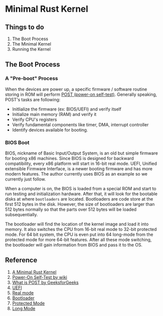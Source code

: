 # Minimal Rust Kernel

## Things to do
1. The Boot Process
2. The Minimal Kernel
3. Running the Kernel

## The Boot Process

### A "Pre-boot" Process
When the devices are power up, a specific firmware / software routine storing in ROM will perform [POST (power-on self-test)](https://en.wikipedia.org/wiki/Power-on_self-test). Generally speaking, POST's tasks are following:
* Initlialize the firmware (ex: BIOS/UEFI) and verify itself 
* Initialize main memory (RAM) and verify it
* Verify CPU's registers
* Verify fundamental components like timer, DMA, interrupt controller 
* Identify devices available for booting.

### BIOS Boot
BIOS, nickname of Basic Input/Output System, is an old but simple firmware for booting x86 machines. Since BIOS is designed for backward compatibility, every x86 platform will start in 16-bit real mode. UEFI, Unified extensible Firmware Interface, is a newer booting firmware and has more modern features. The author currently uses BIOS as an example so we currently just follow.

When a computer is on, the BIOS is loaded from a special ROM and start to run testing and initialization hardware. After that, it will look for the bootable disks at where `bootloaders` are located. Bootloaders are code store at the first 512 bytes in the disk. However, the size of bootloaders are larger than 512 bytes normally so that the parts over 512 bytes will be loaded subsequentially. 

The bootloader will find the location of the kernel image and load it into memory. It also switches the CPU from 16-bit real mode to 32-bit protected mode. For 64 bit system, the CPU is even put into 64 long-mode from the protected mode for more 64-bit features. After all these mode switching, the bootloader will gain information from BIOS and pass it to the OS.



## Reference
1. [A Minimal Rust Kernel](https://os.phil-opp.com/minimal-rust-kernel/)
1. [Power-On Self-Test by wiki](https://en.wikipedia.org/wiki/Power-on_self-test)
1. [What is POST by GeeksforGeeks](https://www.geeksforgeeks.org/what-is-postpower-on-self-test/)
1. [UEFI](https://en.wikipedia.org/wiki/UEFI)
1. [Real mode](https://en.wikipedia.org/wiki/Real_mode)
1. [Bootloader](https://en.wikipedia.org/wiki/Bootloader)
1. [Protected Mode](https://en.wikipedia.org/wiki/Protected_mode)
1. [Long Mode](https://en.wikipedia.org/wiki/Long_mode)